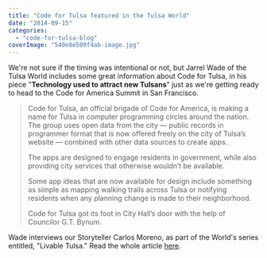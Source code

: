 ```yaml
---
title: "Code for Tulsa featured in the Tulsa World"
date: "2014-09-15"
categories: 
  - "code-for-tulsa-blog"
coverImage: "540e8e509f4ab-image.jpg"
---
```


We're not sure if the timing was intentional or not, but Jarrel Wade of the Tulsa World includes some great information about Code for Tulsa, in his piece "**Technology used to attract new Tulsans**" just as we're getting ready to head to the Code for America Summit in San Francisco.

> Code for Tulsa, an official brigade of Code for America, is making a name for Tulsa in computer programming circles around the nation. The group uses open data from the city — public records in programmer format that is now offered freely on the city of Tulsa’s website — combined with other data sources to create apps.
> 
> The apps are designed to engage residents in government, while also providing city services that otherwise wouldn’t be available.
> 
> Some app ideas that are now available for design include something as simple as mapping walking trails across Tulsa or notifying residents when any planning change is made to their neighborhood.
> 
> Code for Tulsa got its foot in City Hall’s door with the help of Councilor G.T. Bynum.

Wade interviews our Storyteller Carlos Moreno, as part of the World's series entitled, "Livable Tulsa." Read the whole article [here](http://www.tulsaworld.com/homepage2/livable-tulsa-technology-used-to-attract-new-tulsans/article_6e734cb7-f6df-51ba-9f90-ccab15d11c80.html "Livable Tulsa").
